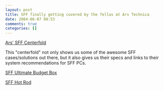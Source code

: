 ```yaml
---
layout: post
title: SFF finally getting covered by the fellas at Ars Technica
date: 2004-06-07 08:53
comments: true
categories: []
---
```

<a href="http://arstechnica.com/guide/system/sff-centerfold.html">Ars' SFF Centerfold</a>

This "centerfold" not only shows us some of the awesome SFF cases/solutions out there, but it also gives us their specs and links to their system recommendations for SFF PCs.

<a href="http://arstechnica.com/guide/system/sff-budget.html">SFF Ultimate Budget Box</a>

<a href="http://arstechnica.com/guide/system/sff-hotrod.html">SFF Hot Rod</a>

